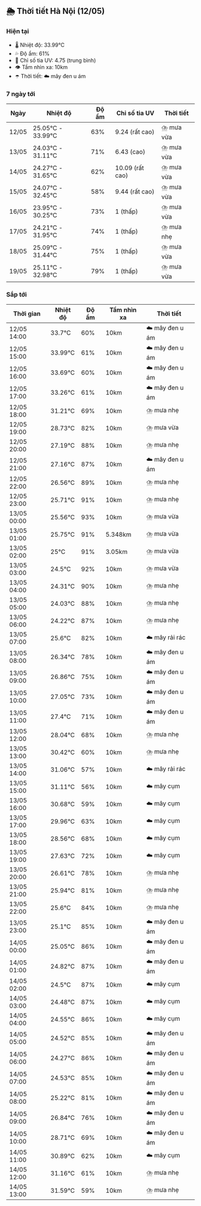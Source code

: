 ## 🌦️ Thời tiết Hà Nội (12/05)

### Hiện tại

- 🌡️ Nhiệt độ: 33.99℃
- 💦 Độ ẩm: 61%
- 🌟 Chỉ số tia UV: 4.75 (trung bình)
- 👁️ Tầm nhìn xa: 10km
- ☂️ Thời tiết: ☁️ mây đen u ám

### 7 ngày tới

| Ngày | Nhiệt độ | Độ ẩm | Chỉ số tia UV | Thời tiết |
| --- | --- | --- | --- | --- |
| 12/05 | 25.05℃ - 33.99℃ | 63% | 9.24 (rất cao) | ⛈️ mưa vừa |
| 13/05 | 24.03℃ - 31.11℃ | 71% | 6.43 (cao) | ⛈️ mưa vừa |
| 14/05 | 24.27℃ - 31.65℃ | 62% | 10.09 (rất cao) | ⛈️ mưa vừa |
| 15/05 | 24.07℃ - 32.45℃ | 58% | 9.44 (rất cao) | ⛈️ mưa vừa |
| 16/05 | 23.95℃ - 30.25℃ | 73% | 1 (thấp) | ⛈️ mưa vừa |
| 17/05 | 24.21℃ - 31.95℃ | 74% | 1 (thấp) | ⛈️ mưa nhẹ |
| 18/05 | 25.09℃ - 31.44℃ | 75% | 1 (thấp) | ⛈️ mưa vừa |
| 19/05 | 25.11℃ - 32.98℃ | 79% | 1 (thấp) | ⛈️ mưa vừa |

### Sắp tới

| Thời gian | Nhiệt độ | Độ ẩm | Tầm nhìn xa | Thời tiết |
| --- | --- | --- | --- | --- |
| 12/05 14:00 | 33.7℃ | 60% | 10km | ☁️ mây đen u ám |
| 12/05 15:00 | 33.99℃ | 61% | 10km | ☁️ mây đen u ám |
| 12/05 16:00 | 33.69℃ | 60% | 10km | ☁️ mây đen u ám |
| 12/05 17:00 | 33.26℃ | 61% | 10km | ☁️ mây đen u ám |
| 12/05 18:00 | 31.21℃ | 69% | 10km | ⛈️ mưa nhẹ |
| 12/05 19:00 | 28.73℃ | 82% | 10km | ⛈️ mưa vừa |
| 12/05 20:00 | 27.19℃ | 88% | 10km | ⛈️ mưa nhẹ |
| 12/05 21:00 | 27.16℃ | 87% | 10km | ☁️ mây đen u ám |
| 12/05 22:00 | 26.56℃ | 89% | 10km | ⛈️ mưa nhẹ |
| 12/05 23:00 | 25.71℃ | 91% | 10km | ⛈️ mưa nhẹ |
| 13/05 00:00 | 25.56℃ | 93% | 10km | ⛈️ mưa vừa |
| 13/05 01:00 | 25.75℃ | 91% | 5.348km | ⛈️ mưa vừa |
| 13/05 02:00 | 25℃ | 91% | 3.05km | ⛈️ mưa vừa |
| 13/05 03:00 | 24.5℃ | 92% | 10km | ⛈️ mưa vừa |
| 13/05 04:00 | 24.31℃ | 90% | 10km | ⛈️ mưa nhẹ |
| 13/05 05:00 | 24.03℃ | 88% | 10km | ⛈️ mưa nhẹ |
| 13/05 06:00 | 24.22℃ | 87% | 10km | ⛈️ mưa nhẹ |
| 13/05 07:00 | 25.6℃ | 82% | 10km | ☁️ mây rải rác |
| 13/05 08:00 | 26.34℃ | 78% | 10km | ☁️ mây đen u ám |
| 13/05 09:00 | 26.86℃ | 75% | 10km | ☁️ mây đen u ám |
| 13/05 10:00 | 27.05℃ | 73% | 10km | ☁️ mây đen u ám |
| 13/05 11:00 | 27.4℃ | 71% | 10km | ☁️ mây đen u ám |
| 13/05 12:00 | 28.04℃ | 68% | 10km | ⛈️ mưa nhẹ |
| 13/05 13:00 | 30.42℃ | 60% | 10km | ⛈️ mưa nhẹ |
| 13/05 14:00 | 31.06℃ | 57% | 10km | ☁️ mây rải rác |
| 13/05 15:00 | 31.11℃ | 56% | 10km | ☁️ mây cụm |
| 13/05 16:00 | 30.68℃ | 59% | 10km | ☁️ mây cụm |
| 13/05 17:00 | 29.96℃ | 63% | 10km | ☁️ mây cụm |
| 13/05 18:00 | 28.56℃ | 68% | 10km | ☁️ mây cụm |
| 13/05 19:00 | 27.63℃ | 72% | 10km | ☁️ mây cụm |
| 13/05 20:00 | 26.61℃ | 78% | 10km | ⛈️ mưa nhẹ |
| 13/05 21:00 | 25.94℃ | 81% | 10km | ⛈️ mưa nhẹ |
| 13/05 22:00 | 25.6℃ | 84% | 10km | ⛈️ mưa nhẹ |
| 13/05 23:00 | 25.1℃ | 85% | 10km | ☁️ mây đen u ám |
| 14/05 00:00 | 25.05℃ | 86% | 10km | ☁️ mây đen u ám |
| 14/05 01:00 | 24.82℃ | 87% | 10km | ☁️ mây đen u ám |
| 14/05 02:00 | 24.5℃ | 87% | 10km | ☁️ mây cụm |
| 14/05 03:00 | 24.48℃ | 87% | 10km | ☁️ mây cụm |
| 14/05 04:00 | 24.55℃ | 86% | 10km | ☁️ mây cụm |
| 14/05 05:00 | 24.52℃ | 85% | 10km | ☁️ mây đen u ám |
| 14/05 06:00 | 24.27℃ | 86% | 10km | ☁️ mây đen u ám |
| 14/05 07:00 | 24.53℃ | 85% | 10km | ☁️ mây đen u ám |
| 14/05 08:00 | 25.22℃ | 81% | 10km | ☁️ mây đen u ám |
| 14/05 09:00 | 26.84℃ | 76% | 10km | ☁️ mây đen u ám |
| 14/05 10:00 | 28.71℃ | 69% | 10km | ☁️ mây đen u ám |
| 14/05 11:00 | 30.89℃ | 62% | 10km | ☁️ mây cụm |
| 14/05 12:00 | 31.16℃ | 61% | 10km | ⛈️ mưa nhẹ |
| 14/05 13:00 | 31.59℃ | 59% | 10km | ⛈️ mưa nhẹ |
